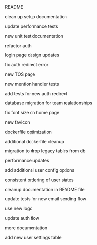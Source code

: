 README

clean up setup documentation

update performance tests

new unit test documentation

refactor auth

login page design updates

fix auth redirect error

new TOS page

new mention handler tests

add tests for new auth redirect

database migration for team realationships

fix font size on home page

new favicon

dockerfile optimization

additional dockerfile cleanup

migration to drop legacy tables from db

performance updates

add additional user config options

consistent ordering of user states

cleanup documentation in README file

update tests for new email sending flow

use new logo

update auth flow

more documentation

add new user settings table
